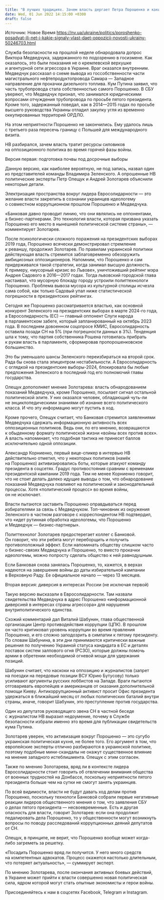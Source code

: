 ```yaml
---
title: "В лучших традициях. Зачем власть дергает Петра Порошенко и какие сигналы передает всей оппозиции"
date: Wed, 01 Jun 2022 14:15:00 +0300
draft: false
---
```

Источник: Новое Время https://nv.ua/ukraine/politics/poroshenko-posadyat-ili-net-i-kakie-signaly-vlast-daet-oppozicii-novosti-ukrainy-50246703.html


Служба безопасности на прошлой неделе обнародовала допрос Виктора Медведчука, задержанного по подозрению в госизмене. Как оказалось, это были показания не о кремлевской верхушке и агентурной сети агрессора в Украине. Враг оказался внутренним. Медведчук рассказал о схеме вывода из госсобственности части магистрального нефтепродуктопровода Самара — Западное направление для прокачки дизельного топлива. Кум Путина заявил, что часть трубопровода стала собственностью самого Порошенко. В СБУ уверяют, что Медведчук признал, что занимался юридическими вопросами отчуждения трубопровода по просьбе пятого президента. Кроме того, задержанный поведал, как в 2014—2015 годах по просьбе высшего руководства Украины отладил закупку угля из временно оккупированных территорий ОРДЛО.

На этом неприятности Порошенко не закончились. Ему удалось лишь с третьего раза пересечь границу с Польшей для международного визита.

НВ разбирался, зачем власть тратит ресурсы силовиков на оппозиционного политика во время горячей фазы войны.

Версия первая: подготовка почвы под досрочные выборы

Данную версию, как наиболее вероятную, не под запись, назвал один из представителей команды Владимира Зеленского. А опрошенные НВ политические эксперты Петр Олещук и Андрей Золотарев объяснили некоторые детали.

Электризация пространства вокруг лидера Евросолидарности — это желание власти закрепить в сознании украинцев идеологему о совместном коррупционном прошлом Порошенко и Медведчука.

«Банковая давно проводит линию, что они являлись не оппонентами, а бизнес-партнерами. Это технология власти, которая призвана указать Порошенко его место в нынешней политической системе страны», — комментирует Золотарев.

После психологически сложного поражения на президентских выборах 2019 года, Порошенко всячески демонстрировал стремление к реваншу, продолжил Золотарев. По правилам украинской политики действующая власть стремится заблаговременно обезоружить амбициозных оппозиционеров. Напомним, что Порошенко и сам придерживался такой стратегии, когда занимал высшую должность. К примеру, «мусорный кризис во Львове», уничтоживший рейтинг мэра Андрея Садового в 2016—2017 годах. Тогда львовский городской глава настаивал, что мусорную блокаду городу устроили политтехнологи Порошенко. Проблема вывоза мусора из культурной столицы исчезла сама собой, как только Садовый упал ниже статистической погрешности в президентских рейтингах. 

Сегодня же Порошенко рассматривается властью, как основной конкурент Зеленского на президентских выборах в марте 2024-го года, а Евросолидарность (ЕС) — главный оппонент Слуги народа в парламентском забеге, который запланированный на октябрь 2023 года. В последнем довоенном соцопросе КМИС, Евросолидарность оставила позади СН на 5% (при погрешности данных в 3%). Тенденция шла к тому, что партия собственника Рошена готовилась прибрать к рукам власть в парламенте, сформировав пропорошенковское большинство.

Это бы уменьшало шансы Зеленского переизбираться на второй срок. Рада бы снова стала эпицентром нестабильности. А Евросолидарность с оглядкой на президентские выборы-2024, блокировала бы любые предложения Зеленского в последний год его полномочий главы государства.

Олещук допополняет мнение Золотарева: власть обнародованием показаний Медведчука, кроме Порошенко, посылает сигнал остальной политической элите. У них оказался человек, обладающий чуть-ли не энциклопедическими знаниями об изнанке всего политического класса. И что эту информацию могут пустить в ход.

Кроме прочего, Олещук считает, что Банковая стремится заявлениями Медведчука сдержать информационную активность всех оппозиционных политиков. Ведь они, по его мнению, возвращаются к обыденному формату политической жизни «войны всех против всех». А власть напоминает, что подобная тактика не принесет баллов исключительно одной оппозиции.

Александр Корниенко, первый вице-спикер в интервью НВ действительно отметил, что у некоторых политиков (намёк на Порошенко) активизировались боты, которые атакуют команду президента в соцсетях. Градус противостояния сравним с временами президентской кампании 2019 года. Тем не менее Корниенко говорит, что не стоит делать далеко идущие выводы о том, что обнародование показаний Медведчука повлияют на политический и законодательный процессы. Хотя «политический процесс» во время войны, он не исключает.

Власти пытаются заставить Порошенко оправдываться перед избирателями за связь с Медведчуком. Топ-чиновник из окружения Зеленского в частном разговоре с корреспондентом НВ подтвердил, что «идет рутинная обработка идеологемы, что Порошенко и Медведчук — бизнес-партнеры».





Политтехнолог Золотарев предостерегает коллег с Банковой. Он говорит, что эти ребята могут переборщить и получить противоположный эффект. Если напоминать обществу слишком часто о бизнес-связях Медведчука и Порошенко, то вместо прокачки идеологемы, можно попросту сделать общество к ней равнодушным.

Если Банковая снова занялась Порошенко, то, кажется, в верхах надеются на завершение войны до даты избирательной кампании в Верховную Раду. Ее официальное начало — через 13 месяцев.

Вторая версия: диверсия в интересах России (не исключая первой)

Такую версию высказали в Евросолидарности. Там назвали свидетельства Медведчука в адрес Порошенко «информационной диверсией в интересах страны агрессора» для нарушения внутриполитического единства. 

Схожий комментарий дал Виталий Шабунин, глава общественной организации Центр противодействия коррупции (ЦПК). В прошлом он часто критиковал уровень коррупции во время правления Порошенко, и его сложно заподозрить в симпатии к пятому президенту. По словам Шабунина, в эти дни принимаются критически важные решения по получению Украиной статуса кандидата в ЕС и деталях поставок систем залпового огня (РСЗО), которые должны помочь армии в обретении необходимой огневой мощи для удержания позиций.





Шабунин считает, что наскоки на оппозицию и журналистов (запрет на поездки на передовые позиции ВСУ Юрию Бутусову) только усиливают аргументы русских лоббистов на Западе. Враги пытаются отговаривать европейцев и американцев от оказания дополнительной помощи Киеву. Антикоррупционный активист просит Офис президента удержаться в ближайший месяц от любых политических баталий внутри страны, иначе, говорит Шабунин, это преступление против государства.

Один из депутатов руководящего звена СН в частной беседе с журналистом НВ выразил недоумение, почему в Службе безопасности избрали именно это время для публикации свидетельств кума Путина.

Золотарев уверен, что активизация вокруг Порошенко — это сугубо украинская политическая кухня, не более того. Его аргумент в том, что европейские эксперты отлично разбираются в украинской политике, поэтому подобные мини-скандалы не окажут существенное влияние на мнение западного истеблишмента. Олещук с этим согласен.

Также по мнению Золотарева, вряд ли в контексте лидера Евросолидарности стоит говорить об отвлечении внимания общества от военных трудностей на Донбассе, поскольку неприятности пятого президента больше чем на сутки не смогут занять украинцев.

По всей видимости, власти не будут давать ход делам против Порошенко, поскольку технологи Банковой собрали первые негативные реакции лидеров общественного мнения о том, что заявления СБУ о делах пятого президента — несвоевременные. Есть и другая опасность для власти, говорит Золотарев: если она продолжит педалировать дела Порошенко, то у общественности могут возникнуть вопроcы по поводу расследований коррупционных деяний депутатов от СН.

Олещук, в принципе, не верит, что Порошенко вообще может когда-либо загреметь за решетку.

«Посадить Порошенко вряд ли получится. У него много средств на компетентных адвокатов. Процесс окажется настолько длительным, что потеряет актуальность», — суммирует эксперт.

По мнению Золотарева, после окончания активных боевых действий, в Украине может прийти к власти совершенно новая политическая сила, ядром которой могут стать опытные экономисты и герои войны.

Присоединяйтесь к нам в соцсетях Facebook, Telegram и Instagram.
